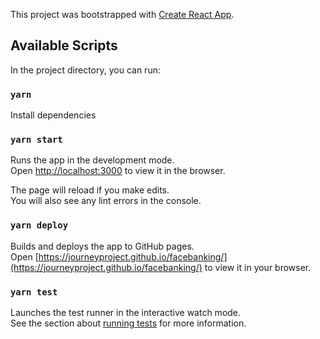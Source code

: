 This project was bootstrapped with [Create React App](https://github.com/facebook/create-react-app).

## Available Scripts

In the project directory, you can run:

### `yarn`

Install dependencies

### `yarn start`

Runs the app in the development mode.<br />
Open [http://localhost:3000](http://localhost:3000) to view it in the browser.

The page will reload if you make edits.<br />
You will also see any lint errors in the console.

### `yarn deploy`

Builds and deploys the app to GitHub pages.<br />
Open [https://journeyproject.github.io/facebanking/](https://journeyproject.github.io/facebanking/) to view it in your browser.

### `yarn test`

Launches the test runner in the interactive watch mode.<br />
See the section about [running tests](https://facebook.github.io/create-react-app/docs/running-tests) for more information.

